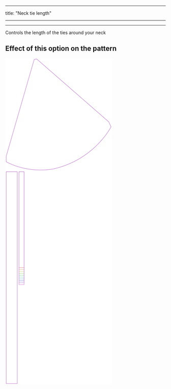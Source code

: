 - - -
title: "Neck tie length"
- - -

***

Controls the length of the ties around your neck

## Effect of this option on the pattern

![This image shows the effect of this option by superimposing several variants that have a different value for this option](bee_necktielength_sample.svg "Effect of this option on the pattern")
